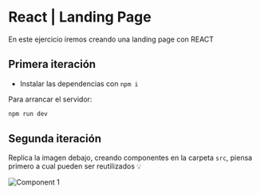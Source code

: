 # React | Landing Page

En este ejercicio iremos creando una landing page con REACT

## Primera iteración

- Instalar las dependencias con `npm i`

Para arrancar el servidor:

```sh
npm run dev
```

## Segunda iteración

Replica la imagen debajo, creando componentes en la carpeta `src`, piensa primero a cual pueden ser reutilizados 💡

![Component 1](https://user-images.githubusercontent.com/33903092/131349832-76642727-2460-4d26-8a82-9c8bba8f5e31.png)

